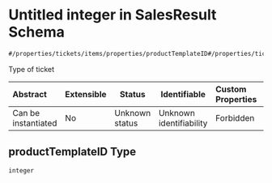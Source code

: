 # Untitled integer in SalesResult Schema

```txt
#/properties/tickets/items/properties/productTemplateID#/properties/tickets/items/properties/productTemplateID
```

Type of ticket


| Abstract            | Extensible | Status         | Identifiable            | Custom Properties | Additional Properties | Access Restrictions | Defined In                                                                                          |
| :------------------ | ---------- | -------------- | ----------------------- | :---------------- | --------------------- | ------------------- | --------------------------------------------------------------------------------------------------- |
| Can be instantiated | No         | Unknown status | Unknown identifiability | Forbidden         | Allowed               | none                | [sales-result.json\*](../../schema/proprietary-extensions/sales-result.json "open original schema") |

## productTemplateID Type

`integer`
